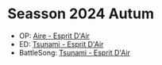 # Seasson 2024 Autum

- OP: [Aire - Esprit D'Air](https://open.spotify.com/track/4lS13pzYthgc4gGb2IlJzQ?si=dd7e2a42a6544c78) 
- ED: [Tsunami - Esprit D'Air](https://open.spotify.com/track/6WZT9pk0flnSNvWT2h72RB?si=260751e1f872494c)
- BattleSong: [Tsunami - Esprit D'Air]()
 